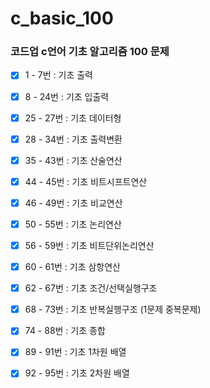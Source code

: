 # c_basic_100

### 코드업 c언어 기초 알고리즘 100 문제

- [x] 1 - 7번 : 기초 출력

- [x] 8 - 24번 : 기초 입출력

- [x] 25 - 27번 : 기초 데이터형

- [x] 28 - 34번 : 기초 출력변환

- [x] 35 - 43번 : 기초 산술연산

- [x] 44 - 45번 : 기초 비트시프트연산

- [x] 46 - 49번 : 기초 비교연산

- [x] 50 - 55번 : 기초 논리연산

- [x] 56 - 59번 : 기초 비트단위논리연산

- [x] 60 - 61번 : 기초 삼항연산

- [x] 62 - 67번 : 기초 조건/선택실행구조

- [x] 68 - 73번 : 기초 반복실행구조 (1문제 중복문제)

- [x] 74 - 88번 : 기초 종합

- [x] 89 - 91번 : 기초 1차원 배열

- [x] 92 - 95번 : 기초 2차원 배열
